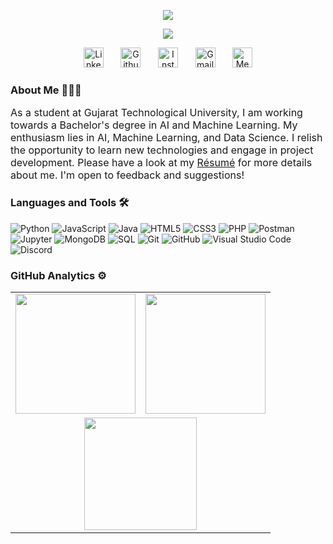 <p align="center">
  <img src="https://readme-typing-svg.demolab.com/?lines=Hey!%20I'm%20Parshad%20Patel&font=Fira%20Code&repeat=false&center=true&width=450&height=45&color=000000&vCenter=true&pause=1000&size=28&duration=1" />
</p>

<p align="center">
  <img src="https://readme-typing-svg.demolab.com/?lines=Aspiring%20Data%20Scientist;&font=Fira%20Code&center=true&width=440&height=45&color=000000&vCenter=true&pause=1000&"/>
</p>

<!-- Social icons section -->
<p align="center">
  <a href="https://www.linkedin.com/in/parshad/" target="_blank">
    <img width="32px" alt="LinkedIn" title="LinkedIn" src="https://cdn.simpleicons.org/linkedin/70a5fd"/></a>
  &#8287;&#8287;&#8287;&#8287;&#8287;
  <a href="https://github.com/Parshad-Patel" target="_blank">
    <img width="32px" alt="Github" title="Github" src="https://cdn.simpleicons.org/github/70a5fd"></a>
  &#8287;&#8287;&#8287;&#8287;&#8287;
  <a href="https://instagram.com/hmm__pk" target="_blank">
    <img width="32px" alt="Instagram" title="Instagram" src="https://cdn.simpleicons.org/instagram/70a5fd"/></a>
  &#8287;&#8287;&#8287;&#8287;&#8287;
  <a href="mailto:parshad1912@gmail.com" target="_blank">
    <img width="32px" alt="Gmail" title="Gmail" src="https://cdn.simpleicons.org/gmail/70a5fd"/></a>
  &#8287;&#8287;&#8287;&#8287;&#8287;
  <a href="https://medium.com/@parshad1912" target="_blank">
    <img width="32px" alt="Medium" title="Medium" src="https://cdn.simpleicons.org/medium/70a5fd"/></a>
</p>


### About Me 👨🏻‍💻

<p style="font-size: 16px;">
  As a student at Gujarat Technological University, I am working towards a Bachelor's degree in AI and Machine Learning. My enthusiasm lies in AI, Machine Learning, and Data Science. I relish the opportunity to learn new technologies and engage in project development. Please have a look at my <a href="https://parshad-patel.github.io/Parshad-Patel/PARSHAD-PATEL.pdf">Résumé</a> for more details about me. I'm open to feedback and suggestions!
</p>

### Languages and Tools 🛠

![Python](https://img.shields.io/badge/Python-3776AB?style=for-the-badge&logo=python&logoColor=white)
![JavaScript](https://img.shields.io/badge/JavaScript-F7DF1C?style=for-the-badge&logo=javascript&logoColor=000000)
![Java](https://img.shields.io/badge/Java-ED8B00?style=for-the-badge&logo=java&logoColor=white)
![HTML5](https://img.shields.io/badge/HTML5-E44D27?style=for-the-badge&logo=html5&logoColor=ffffff)
![CSS3](https://img.shields.io/badge/CSS3-1572B6?style=for-the-badge&logo=css3&logoColor=ffffff)
![PHP](https://img.shields.io/badge/PHP-777BB4?style=for-the-badge&logo=php&logoColor=white)
![Postman](https://img.shields.io/badge/Postman-FF6C37?style=for-the-badge&logo=postman&logoColor=white)
![Jupyter](https://img.shields.io/badge/Jupyter-F37626?style=for-the-badge&logo=jupyter&logoColor=white)
![MongoDB](https://img.shields.io/badge/MongoDB-4ea94b?style=for-the-badge&logo=mongodb&logoColor=white)
![SQL](https://img.shields.io/badge/SQL-336791?style=for-the-badge&logo=postgresql&logoColor=ffffff)
![Git](https://img.shields.io/badge/Git-F05032?style=for-the-badge&logo=git&logoColor=ffffff)
![GitHub](https://img.shields.io/badge/GitHub-181717?style=for-the-badge&logo=github&logoColor=white)
![Visual Studio Code](https://img.shields.io/badge/Visual%20Studio%20Code-0078d7?style=for-the-badge&logo=visual-studio-code&logoColor=white)
![Discord](https://img.shields.io/badge/Discord-5865F2?style=for-the-badge&logo=discord&logoColor=white)


### GitHub Analytics ⚙️
<table>
  <tr>
    <td align="center">
      <a href="https://github.com/Parshad-Patel">
        <img height="192px" src="https://github-readme-stats-eight-theta.vercel.app/api?username=Parshad-Patel&show_icons=true&theme=algolia&include_all_commits=true&count_private=true&hide_border=true"/>
      </a>
    </td>
    <td align="center">
      <a href="https://github.com/Parshad-Patel">
        <img height="192px" src="https://github-readme-stats-eight-theta.vercel.app/api/top-langs/?username=Parshad-Patel&layout=compact&langs_count=8&theme=algolia&hide_border=true"/>
      </a>
    </td>
  </tr>
  <tr>
    <td colspan="2" align="center">
      <img height="180em" src="https://github-readme-streak-stats.herokuapp.com/?user=Parshad-Patel&theme=dark&hide_border=true"/>
    </td>
  </tr>
</table>